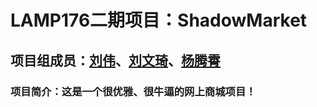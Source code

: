 # LAMP176二期项目：ShadowMarket

## 项目组成员：<a href='https://github.com/darrenliuwei'>刘伟</a>、<a href='https://github.com/Meow657'>刘文琦</a>、<a href='https://github.com/jackeyytx'>杨腾霄</a>

### 项目简介：这是一个很优雅、很牛逼的网上商城项目！
